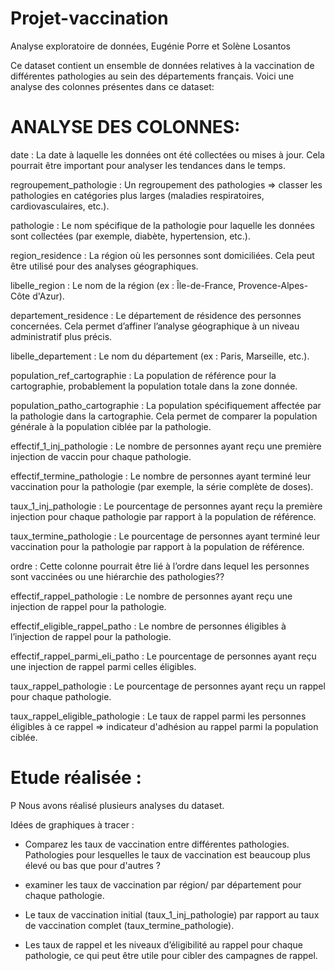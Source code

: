 # Projet-vaccination
Analyse exploratoire de données, Eugénie Porre et Solène Losantos


Ce dataset contient un ensemble de données relatives à la vaccination de différentes pathologies au sein des départements français.
Voici une analyse des colonnes présentes dans ce dataset:

# ANALYSE DES COLONNES:

date : La date à laquelle les données ont été collectées ou mises à jour. Cela pourrait être important pour analyser les tendances dans le temps.

regroupement_pathologie : Un regroupement des pathologies => classer les pathologies en catégories plus larges (maladies respiratoires, cardiovasculaires, etc.).

pathologie : Le nom spécifique de la pathologie pour laquelle les données sont collectées (par exemple, diabète, hypertension, etc.).

region_residence : La région où les personnes sont domiciliées. Cela peut être utilisé pour des analyses géographiques.

libelle_region : Le nom de la région (ex : Île-de-France, Provence-Alpes-Côte d'Azur). 

departement_residence : Le département de résidence des personnes concernées. Cela permet d’affiner l’analyse géographique à un niveau administratif plus précis.

libelle_departement : Le nom du département (ex : Paris, Marseille, etc.). 

population_ref_cartographie : La population de référence pour la cartographie, probablement la population totale dans la zone donnée.

population_patho_cartographie : La population spécifiquement affectée par la pathologie dans la cartographie. Cela permet de comparer la population générale à la population ciblée par la pathologie.

effectif_1_inj_pathologie : Le nombre de personnes ayant reçu une première injection de vaccin pour chaque pathologie.

effectif_termine_pathologie : Le nombre de personnes ayant terminé leur vaccination pour la pathologie (par exemple, la série complète de doses).

taux_1_inj_pathologie : Le pourcentage de personnes ayant reçu la première injection pour chaque pathologie par rapport à la population de référence.

taux_termine_pathologie : Le pourcentage de personnes ayant terminé leur vaccination pour la pathologie par rapport à la population de référence.

ordre : Cette colonne pourrait être lié à l’ordre dans lequel les personnes sont vaccinées ou une hiérarchie des pathologies??

effectif_rappel_pathologie : Le nombre de personnes ayant reçu une injection de rappel pour la pathologie.

effectif_eligible_rappel_patho : Le nombre de personnes éligibles à l’injection de rappel pour la pathologie.

effectif_rappel_parmi_eli_patho : Le pourcentage de personnes ayant reçu une injection de rappel parmi celles éligibles.

taux_rappel_pathologie : Le pourcentage de personnes ayant reçu un rappel pour chaque pathologie.

taux_rappel_eligible_pathologie : Le taux de rappel parmi les personnes éligibles à ce rappel => indicateur d'adhésion au rappel parmi la population ciblée.

# Etude réalisée :

P
Nous avons réalisé plusieurs analyses du dataset. 

Idées de graphiques à tracer :

- Comparez les taux de vaccination entre différentes pathologies. Pathologies pour lesquelles le taux de vaccination est beaucoup plus élevé ou bas que pour d'autres ?

- examiner les taux de vaccination par région/ par département pour chaque pathologie.

- Le taux de vaccination initial (taux_1_inj_pathologie) par rapport au taux de vaccination complet (taux_termine_pathologie).

- Les taux de rappel et les niveaux d’éligibilité au rappel pour chaque pathologie, ce qui peut être utile pour cibler des campagnes de rappel.



